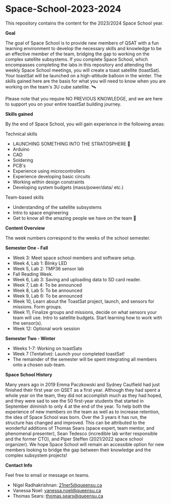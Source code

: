 # Space-School-2023-2024

This repository contains the content for the 2023/2024 Space School year.

**Goal**

The goal of Space School is to provide new members of QSAT with a fun learning environment to develop the necessary skills and knowledge to be an effective member of the team, bridging the gap to working on the complex satellite subsystems. If you complete Space School, which encompasses completing the labs in this repository and attending the weekly Space School meetings, you will create a toast satellite (toastSat). Your toastSat will be launched on a high-altitude balloon in the winter. The skills gained here are the basis for what you will need to know when you are working on the team's 3U cube satellite. 🛰️

Please note that you require NO PREVIOUS KNOWLEDGE, and we are here to support you on your entire toastSat building journey.

**Skills gained**

By the end of Space School, you will gain experience in the following areas:

Technical skills

- LAUNCHING SOMETHING INTO THE STRATOSPHERE 🚀
- Arduino
- CAD
- Soldering
- PCB's
- Experience using microcontrollers
- Experience developing basic circuits
- Working within design constraints
- Developing system budgets (mass/power/data/ etc.)

Team-based skills

- Understanding of the satellite subsystems
- Intro to space engineering
- Get to know all the amazing people we have on the team 🙂

**Content Overview**

The week numbers correspond to the weeks of the school semester.

**Semester One - Fall**

- Week 3: Meet space school members and software setup.
- Week 4, Lab 1: Blinky LED
- Week 5, Lab 2: TMP36 sensor lab
- Fall Reading Week.
- Week 6, Lab 3: Saving and uploading data to SD card reader.
- Week 7, Lab 4: To be announced
- Week 8, Lab 5: To be announced
- Week 9, Lab 6: To be announced
- Week 10, Learn about the ToastSat project, launch, and sensors for missions. Form groups.
- Week 11, Finalize groups and missions, decide on what sensors your team will use. Intro to satellite budgets. Start learning how to work with the sensor(s).
- Week 12: Optional work session

**Semester Two - Winter**

- Weeks 1-7: Working on toastSats
- Week 7 (Tentative): Launch your completed toastSat!
- The remainder of the semester will be spent integrating all members onto a chosen sub-team.
  
**Space School History**

Many years ago in 2019 Emma Paczkowski and Sydney Caulfield had just finished their first year on QSET as a first year. Although they had spent a whole year on the team, they did not accomplish much as they had hoped, and they were sad to see the 50 first-year students that started in September diminish to only 4 at the end of the year. To help both the experience of new members on the team as well as to increase retention, the idea of Space School was born. Over the 3 years it has run, the structure has changed and improved. This can be attributed to the wonderful additions of Thomas Sears (space expert, team mentor, and phenomenal presenter), Sean Tedesco (incredible lab writer responsible and the former CTO), and Piper Steffen (2021/2022 space school organizer). We hope Space School will remain an accessible option for new members looking to bridge the gap between their knowledge and the complex subsystem projects!

**Contact Info**

Feel free to email or message on teams.

- Nigel Radhakrishnan: 21ner5@queensu.ca
- Vanessa Noel: vanessa.noel@queensu.ca
- Thomas Sears: thomas.sears@queensu.ca
